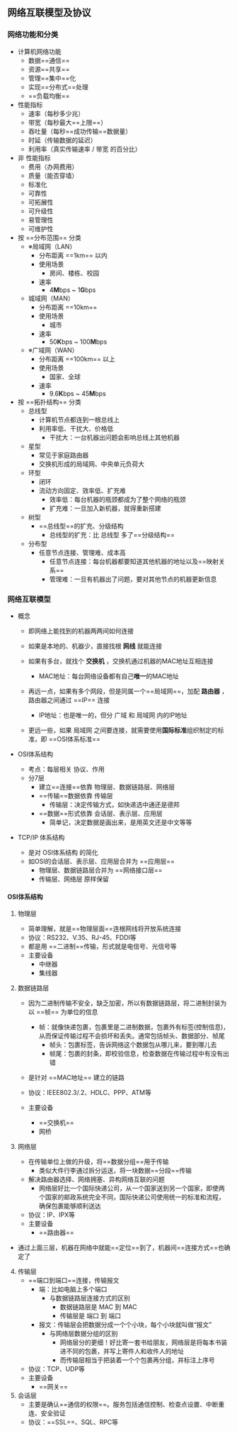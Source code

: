 ## 网络互联模型及协议

### 网络功能和分类

- 计算机网络功能
  - 数据==通信==
  - 资源==共享==
  - 管理==集中==化
  - 实现==分布式==处理
  - ==负载均衡==
- 性能指标
  - 速率（每秒多少兆）
  - 带宽（每秒最大==上限==）
  - 吞吐量（每秒==成功传输==数据量）
  - 时延（传输数据的延迟）
  - 利用率（真实传输速率 / 带宽 的百分比）
- 非 性能指标
  - 费用（办网费用）
  - 质量（能否穿墙）
  - 标准化
  - 可靠性
  - 可拓展性
  - 可升级性
  - 易管理性
  - 可维护性
- 按 ==分布范围== 分类
  - ※局域网（LAN）
    - 分布距离 ==1km== 以内
    - 使用场景
      - 房间、楼栋、校园
    - 速率
      - 4**M**bps ~ 1**G**bps
  - 城域网（MAN）
    - 分布距离 ==10km==
    - 使用场景
      - 城市
    - 速率
      - 50**K**bps ~ 100**M**bps
  - ※广域网（WAN）
    - 分布距离 ==100km== 以上
    - 使用场景
      - 国家、全球
    - 速率
      - 9.6**K**bps ~ 45**M**bps
- 按 ==拓扑结构== 分类
  - 总线型
    - 计算机节点都连到一根总线上
    - 利用率低、干扰大、价格低
      - 干扰大：一台机器出问题会影响总线上其他机器
  - 星型
    - 常见于家庭路由器
    - 交换机形成的局域网、中央单元负荷大
  - 环型
    - 闭环
    - 流动方向固定、效率低、扩充难
      - 效率低：每台机器的瓶颈都成为了整个网络的瓶颈
      - 扩充难：一旦加入新机器，就得重新搭建
  - 树型
    - ==总线型==的扩充、分级结构
      - 总线型的扩充：比 总线型 多了==分级结构==
  - 分布型
    - 任意节点连接、管理难、成本高
      - 任意节点连接：每台机器都要知道其他机器的地址以及==映射关系==
      - 管理难：一旦有机器出了问题，要对其他节点的机器更新信息

### 网络互联模型

- 概念

  - 即网络上能找到的机器两两间如何连接

  - 如果是本地的、机器少，直接找根 **网线** 就能连接
  - 如果有多台，就找个 **交换机** ，交换机通过机器的MAC地址互相连接
    - MAC地址：每台网络设备都有自己**唯一**的MAC地址
  - 再远一点，如果有多个网段，但是同属一个==局域网==，加配 **路由器** ，路由器之间通过 ==IP== 连接
    - IP地址：也是唯一的，但分 广域 和 局域网 内的IP地址
  - 更远一些，如果 局域网 之间要连接，就需要使用**国际标准**组织制定的标准，即 ==OSI体系标准==

- OSI体系结构

  - 考点：每层相关 协议、作用
  - 分7层
    - 建立==连接==依靠 物理层、数据链路层、网络层
    - ==传输==数据依靠 传输层
      - 传输层：决定传输方式，如快递选中通还是德邦
    - ==数据==形式依靠 会话层、表示层、应用层
      - 简单记，决定数据是画出来，是用英文还是中文等等

- TCP/IP 体系结构

  - 是对 OSI体系结构 的简化
  - 如OSI的会话层、表示层、应用层合并为 ==应用层==
    - 物理层、数据链路层合并为 ==网络接口层==
    - 传输层、网络层 原样保留

#### OSI体系结构

1. 物理层

   - 简单理解，就是==物理层面==连根网线将开放系统连接
   - 协议：RS232、V.35、RJ-45、FDDI等
   - 都是用 ==二进制==传输，形式就是电信号、光信号等
   - 主要设备
     - 中继器
     - 集线器

2. 数据链路层

   - 因为二进制传输不安全，缺乏加密，所以有数据链路层，将二进制封装为以 ==帧== 为单位的信息
     - 帧：就像快递包裹，包裹里是二进制数据，包裹外有标签(控制信息)，从而保证传输过程不会损坏和丢失。通常包括帧头、数据部分、帧尾
       - 帧头：包裹标签，告诉网络这个数据包从哪儿来，要到哪儿去
       - 帧尾：包裹的封条，即校验信息，检查数据在传输过程中有没有出错

   - 是针对 ==MAC地址== 建立的链路
   - 协议：IEEE802.3/.2、HDLC、PPP、ATM等
   - 主要设备
     - ==交换机==
     - 网桥

3. 网络层

   - 在传输单位上做的升级，将==数据分组==用于传输
     - 类似大件行李通过拆分运送，将一块数据==分段==传输
   - 解决路由器选择、网络拥塞、异构网络互联的问题
     - 网络层好比一个国际快递公司，从一个国家送到另一个国家，即使两个国家的邮政系统完全不同，国际快递公司使用统一的标准和流程，确保包裹能够顺利送达
   - 协议：IP、IPX等
   - 主要设备
     - ==路由器==

- 通过上面三层，机器在网络中就能==定位==到了，机器间==连接方式==也确定了

4. 传输层
   - ==端口到端口==连接，传输报文
     - 端：比如电脑上多个端口
       - 与数据链路层连接方式的区别
         - 数据链路层是 MAC 到 MAC
         - 传输层是 端口 到 端口
     - 报文：传输层会把数据分成一个个小块，每个小块就叫做“报文”
       - 与网络层数据分组的区别
         - 网络层分的更细！好比寄一套书给朋友，网络层是将每本书装进不同的包裹，并写上寄件人和收件人的地址
         - 而传输层相当于把装着一个个包裹再分组，并标注上序号
   - 协议：TCP、UDP等
   - 主要设备
     - ==网关==
5. 会话层
   - 主要是确认==通信的权限==。服务包括通信控制、检查点设置、中断重连、安全验证
   - 协议：==SSL==、SQL、RPC等